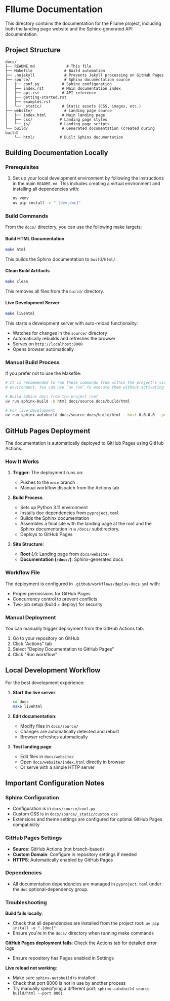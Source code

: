 # Fllume Documentation

This directory contains the documentation for the Fllume project, including both the landing page website and the Sphinx-generated API documentation.

## Project Structure

```
docs/
├── README.md              # This file
├── Makefile              # Build automation
├── .nojekyll             # Prevents Jekyll processing on GitHub Pages
├── source/               # Sphinx documentation source
│   ├── conf.py          # Sphinx configuration
│   ├── index.rst        # Main documentation index
│   ├── api.rst          # API reference
│   ├── getting-started.rst
│   ├── examples.rst
│   └── _static/         # Static assets (CSS, images, etc.)
├── website/              # Landing page source
│   ├── index.html       # Main landing page
│   ├── css/            # Landing page styles
│   └── js/             # Landing page scripts
└── build/               # Generated documentation (created during build)
    └── html/           # Built Sphinx documentation
```

## Building Documentation Locally

### Prerequisites

1. Set up your local development environment by following the instructions in the main `README.md`. This includes creating a virtual environment and installing all dependencies with:
   ```bash
   uv venv
   uv pip install -e ".[dev,doc]"
   ```

### Build Commands

From the `docs/` directory, you can use the following make targets:

#### Build HTML Documentation
```bash
make html
```
This builds the Sphinx documentation to `build/html/`.

#### Clean Build Artifacts
```bash
make clean
```
This removes all files from the `build/` directory.

#### Live Development Server
```bash
make livehtml
```
This starts a development server with auto-reload functionality:
- Watches for changes in the `source/` directory
- Automatically rebuilds and refreshes the browser
- Serves on `http://localhost:8000`
- Opens browser automatically

### Manual Build Process

If you prefer not to use the Makefile:

```bash
# It is recommended to run these commands from within the project's virtual
# environment. You can use `uv run` to execute them without activating it.

# Build Sphinx docs from the project root
uv run sphinx-build -b html docs/source docs/build/html

# For live development
uv run sphinx-autobuild docs/source docs/build/html --host 0.0.0.0 --port 8000 --open-browser
```

## GitHub Pages Deployment

The documentation is automatically deployed to GitHub Pages using GitHub Actions.

### How It Works

1. **Trigger**: The deployment runs on:
   - Pushes to the `main` branch
   - Manual workflow dispatch from the Actions tab

2. **Build Process**:
   - Sets up Python 3.11 environment
   - Installs doc dependencies from `pyproject.toml`
   - Builds the Sphinx documentation
   - Assembles a final site with the landing page at the root and the
     Sphinx documentation in a `/docs/` subdirectory.
   - Deploys to GitHub Pages

3. **Site Structure**:
   - **Root (`/`)**: Landing page from `docs/website/`
   - **Documentation (`/docs/`)**: Sphinx-generated docs

### Workflow File

The deployment is configured in `.github/workflows/deploy-docs.yml` with:
- Proper permissions for GitHub Pages
- Concurrency control to prevent conflicts
- Two-job setup (build + deploy) for security

### Manual Deployment

You can manually trigger deployment from the GitHub Actions tab:
1. Go to your repository on GitHub
2. Click "Actions" tab
3. Select "Deploy Documentation to GitHub Pages"
4. Click "Run workflow"

## Local Development Workflow

For the best development experience:

1. **Start the live server**:
   ```bash
   cd docs
   make livehtml
   ```

2. **Edit documentation**:
   - Modify files in `docs/source/`
   - Changes are automatically detected and rebuilt
   - Browser refreshes automatically

3. **Test landing page**:
   - Edit files in `docs/website/`
   - Open `docs/website/index.html` directly in browser
   - Or serve with a simple HTTP server

## Important Configuration Notes

### Sphinx Configuration
- Configuration is in `docs/source/conf.py`
- Custom CSS is in `docs/source/_static/custom.css`
- Extensions and theme settings are configured for optimal GitHub Pages compatibility

### GitHub Pages Settings
- **Source**: GitHub Actions (not branch-based)
- **Custom Domain**: Configure in repository settings if needed
- **HTTPS**: Automatically enabled by GitHub Pages

### Dependencies
- All documentation dependencies are managed in `pyproject.toml` under the `doc` optional-dependency group.

### Troubleshooting

**Build fails locally**:
- Check that all dependencies are installed from the project root: `uv pip install -e ".[doc]"`
- Ensure you're in the `docs/` directory when running make commands

**GitHub Pages deployment fails**:
 Check the Actions tab for detailed error logs
- Ensure repository has Pages enabled in Settings

**Live reload not working**:
- Make sure `sphinx-autobuild` is installed
- Check that port 8000 is not in use by another process
- Try manually specifying a different port: `sphinx-autobuild source build/html --port 8001`